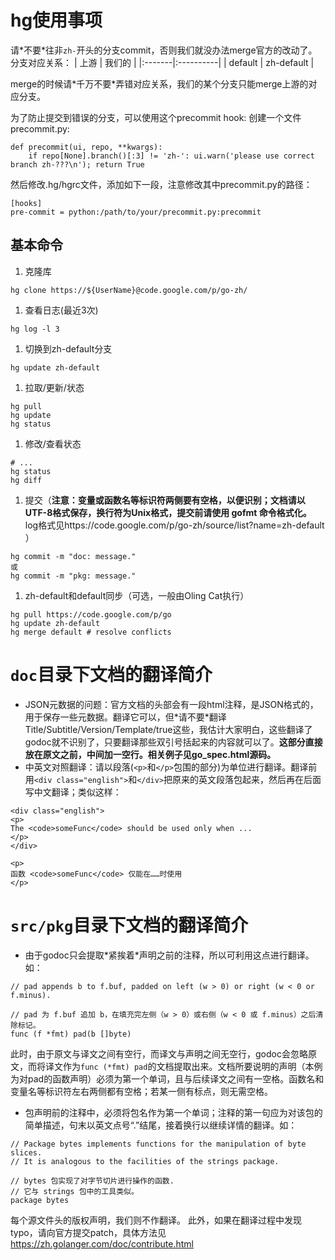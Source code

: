 # hg使用事项 #
请\*不要\*往非`zh-`开头的分支commit，否则我们就没办法merge官方的改动了。
分支对应关系：
| 上游 | 我们的 |
|:-------|:----------|
| default | zh-default |

merge的时候请\*千万不要\*弄错对应关系，我们的某个分支只能merge上游的对应分支。

为了防止提交到错误的分支，可以使用这个precommit hook:
创建一个文件precommit.py:
```
def precommit(ui, repo, **kwargs):
	if repo[None].branch()[:3] != 'zh-': ui.warn('please use correct branch zh-???\n'); return True
```
然后修改.hg/hgrc文件，添加如下一段，注意修改其中precommit.py的路径：
```
[hooks]
pre-commit = python:/path/to/your/precommit.py:precommit
```

## 基本命令 ##

  1. 克隆库
```
hg clone https://${UserName}@code.google.com/p/go-zh/
```
  1. 查看日志(最近3次)
```
hg log -l 3
```
  1. 切换到zh-default分支
```
hg update zh-default
```
  1. 拉取/更新/状态
```
hg pull
hg update
hg status
```
  1. 修改/查看状态
```
# ...
hg status
hg diff
```
  1. 提交（**注意：变量或函数名等标识符两侧要有空格，以便识别；文档请以UTF-8格式保存，换行符为Unix格式，提交前请使用 gofmt 命令格式化。** log格式见https://code.google.com/p/go-zh/source/list?name=zh-default ）
```
hg commit -m "doc: message."
或
hg commit -m "pkg: message."
```
  1. zh-default和default同步（可选，一般由Oling Cat执行）
```
hg pull https://code.google.com/p/go
hg update zh-default
hg merge default # resolve conflicts
```


# `doc`目录下文档的翻译简介 #
  * JSON元数据的问题：官方文档的头部会有一段html注释，是JSON格式的，用于保存一些元数据。翻译它可以，但\*请不要\*翻译Title/Subtitle/Version/Template/true这些，我估计大家明白，这些翻译了godoc就不识别了，只要翻译那些双引号括起来的内容就可以了。**这部分直接放在原文之前，中间加一空行。相关例子见go\_spec.html源码。**
  * 中英文对照翻译：请以段落(`<p>`和`</p>`包围的部分)为单位进行翻译。翻译前用`<div class="english">`和`</div>`把原来的英文段落包起来，然后再在后面写中文翻译；类似这样：
```
<div class="english">
<p>
The <code>someFunc</code> should be used only when ... 
</p>
</div>

<p>
函数 <code>someFunc</code> 仅能在……时使用
</p>
```

# `src/pkg`目录下文档的翻译简介 #
  * 由于godoc只会提取\*紧挨着\*声明之前的注释，所以可利用这点进行翻译。如：
```
// pad appends b to f.buf, padded on left (w > 0) or right (w < 0 or f.minus).

// pad 为 f.buf 追加 b，在填充完左侧（w > 0）或右侧（w < 0 或 f.minus）之后清除标记。
func (f *fmt) pad(b []byte)
```
此时，由于原文与译文之间有空行，而译文与声明之间无空行，godoc会忽略原文，而将译文作为`func (*fmt) pad`的文档提取出来。文档所要说明的声明（本例为对pad的函数声明）必须为第一个单词，且与后续译文之间有一空格。函数名和变量名等标识符左右两侧都有空格；若某一侧有标点，则无需空格。

  * 包声明前的注释中，必须将包名作为第一个单词；注释的第一句应为对该包的简单描述，句末以英文点号“.”结尾，接着换行以继续详情的翻译。如：
```
// Package bytes implements functions for the manipulation of byte slices.
// It is analogous to the facilities of the strings package.

// bytes 包实现了对字节切片进行操作的函数.
// 它与 strings 包中的工具类似。
package bytes
```

每个源文件头的版权声明，我们则不作翻译。
此外，如果在翻译过程中发现typo，请向官方提交patch，具体方法见
https://zh.golanger.com/doc/contribute.html